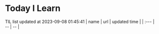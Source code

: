 # Today I Learn 
TIL list updated at 2023-09-08 01:45:41
| name | url | updated time |
| :--- | -- | -- |

